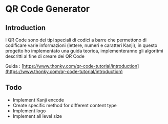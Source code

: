 # QR Code Generator

## Introduction

I QR Code sono dei tipi speciali di codici a barre che permettono di codificare varie informazioni (lettere, numeri e caratteri Kanji), in questo progetto ho implementato una guida teorica, implementeranno gli algoritmi descritti al fine di creare dei QR Code

Guida : [https://www.thonky.com/qr-code-tutorial/introduction](https://www.thonky.com/qr-code-tutorial/introduction)

## Todo

- Implement Kanji encode
- Create specific method for different content type
- Implement logo
- Implement all level size
